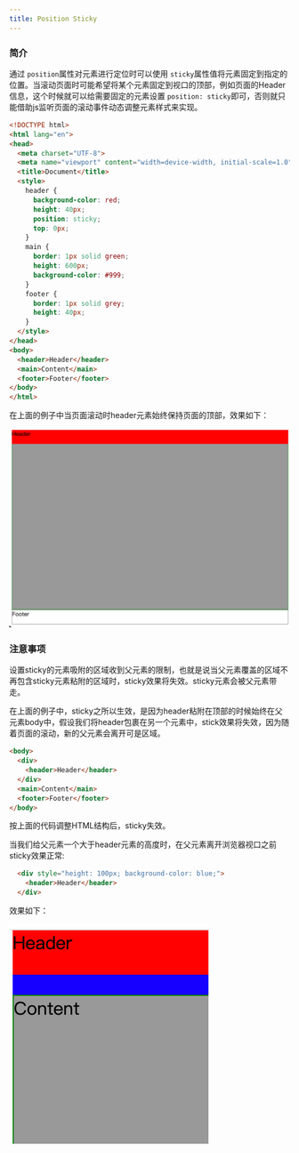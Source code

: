 ```yaml
---
title: Position Sticky
---
```

### 简介

通过 `position`属性对元素进行定位时可以使用 `sticky`属性值将元素固定到指定的位置。当滚动页面时可能希望将某个元素固定到视口的顶部，例如页面的Header信息，这个时候就可以给需要固定的元素设置 `position: sticky`即可，否则就只能借助js监听页面的滚动事件动态调整元素样式来实现。

```html
<!DOCTYPE html>
<html lang="en">
<head>
  <meta charset="UTF-8">
  <meta name="viewport" content="width=device-width, initial-scale=1.0">
  <title>Document</title>
  <style>
    header {
      background-color: red;
      height: 40px;
      position: sticky;
      top: 0px;
    }
    main {
      border: 1px solid green;
      height: 600px;
      background-color: #999;
    }
    footer {
      border: 1px solid grey;
      height: 40px;
    }
  </style>
</head>
<body>
  <header>Header</header>
  <main>Content</main>
  <footer>Footer</footer>
</body>
</html>
```

在上面的例子中当页面滚动时header元素始终保持页面的顶部，效果如下：

![1702996147961](./image/sticky/1702996147961.png)

### 注意事项

设置sticky的元素吸附的区域收到父元素的限制，也就是说当父元素覆盖的区域不再包含sticky元素粘附的区域时，sticky效果将失效。sticky元素会被父元素带走。

在上面的例子中，sticky之所以生效，是因为header粘附在顶部的时候始终在父元素body中，假设我们将header包裹在另一个元素中，stick效果将失效，因为随着页面的滚动，新的父元素会离开可是区域。

```html
<body>
  <div>
    <header>Header</header>
  </div>
  <main>Content</main>
  <footer>Footer</footer>
</body>
```

按上面的代码调整HTML结构后，sticky失效。

当我们给父元素一个大于header元素的高度时，在父元素离开浏览器视口之前sticky效果正常:

```html
  <div style="height: 100px; background-color: blue;">
    <header>Header</header>
  </div>
```

效果如下：

![1702997746494](./image/sticky/1702997746494.png)
